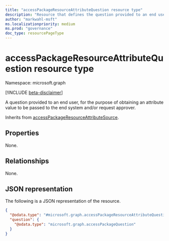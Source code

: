 ```yaml
---
title: "accessPackageResourceAttributeQuestion resource type"
description: "Resource that defines the question provided to an end user, for the purpose of obtaining an attribute value to be passed to the end system or the request approver."
author: "markwahl-msft"
ms.localizationpriority: medium
ms.prod: "governance"
doc_type: resourcePageType
---
```


# accessPackageResourceAttributeQuestion resource type

Namespace: microsoft.graph

[!INCLUDE [beta-disclaimer](../../includes/beta-disclaimer.md)]

A question provided to an end user, for the purpose of obtaining an attribute value to be passed to the end system and/or request approver. 

Inherits from [accessPackageResourceAttributeSource](../resources/accesspackageresourceattributesource.md).

## Properties
None.

## Relationships
None.

## JSON representation
The following is a JSON representation of the resource.
<!-- {
  "blockType": "resource",
  "@odata.type": "microsoft.graph.accessPackageResourceAttributeQuestion"
}
-->
``` json
{
  "@odata.type": "#microsoft.graph.accessPackageResourceAttributeQuestion",
  "question": {
    "@odata.type": "microsoft.graph.accessPackageQuestion"
  }
}
```
